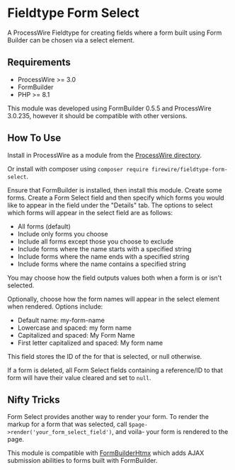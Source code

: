 # Fieldtype Form Select

A ProcessWire Fieldtype for creating fields where a form built using Form Builder can be chosen via a select element.

## Requirements

- ProcessWire >= 3.0
- FormBuilder
- PHP >= 8.1

This module was developed using FormBuilder 0.5.5 and ProcessWire 3.0.235, however it should be compatible with other versions.

## How To Use

Install in ProcessWire as a module from the [ProcessWire directory](https://processwire.com/modules/fieldtype-form-select/).

Or install with composer using `composer require firewire/fieldtype-form-select`.

Ensure that FormBuilder is installed, then install this module. Create some forms. Create a Form Select field and then specify which forms you would like to appear in the field under the "Details" tab. The options to select which forms will appear in the select field are as follows:

- All forms (default)
- Include only forms you choose
- Include all forms except those you choose to exclude
- Include forms where the name starts with a specified string
- Include forms where the name ends with a specified string
- Include forms where the name contains a specified string

You may choose how the field outputs values both when a form is or isn't selected.

Optionally, choose how the form names will appear in the select element when rendered. Options include:

- Default name: my-form-name
- Lowercase and spaced: my form name
- Capitalized and spaced: My Form Name
- First letter capitalized and spaced: My form name

This field stores the ID of the for that is selected, or null otherwise.

If a form is deleted, all Form Select fields containing a reference/ID to that form will have their value cleared and set to `null`.

## Nifty Tricks

Form Select provides another way to render your form. To render the markup for a form that was selected, call `$page->render('your_form_select_field')`, and voila- your form is rendered to the page.

This module is compatible with [FormBuilderHtmx](https://processwire.com/modules/form-builder-htmx/) which adds AJAX submission abilities to forms built with FormBuilder.
